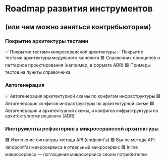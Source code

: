 # Roadmap развития инструментов
## (или чем можно заняться контрибьюторам)

### Покрытие архитектуры тестами
✅ Покрытие тестами микросервисной архитектуры
✅ Покрытие тестами архитектуры модульного монолита
🟩 Справочник принципов и паттернов проектирования (например, в формате ADR)
🟩 Примеры тестов на пункты справочника

### Автогенерация
✅ Автогенерация архитектурной схемы по конфигам инфраструктуры
🟩 Автогенерация конфигов инфраструктуры по архитектурной схеме
🟩 Автогенерация и архитектурной схемы, и конфигов инфраструктуры по архитектурному решению (ADR)

### Инструменты рефакторинга микросервисной архитектуры
🟩 Изменение сигнатуры метода API (endpoint'а)
🟩 Вынос метода API (endpoint'а) микросервиса в отдельный микросервис
🟩 Inline микросервиса — поглощение микросервиса своим потребителем 
